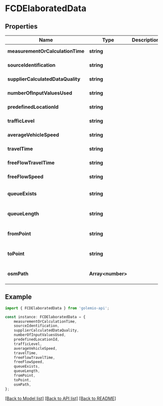 # FCDElaboratedData


## Properties

Name | Type | Description | Notes
------------ | ------------- | ------------- | -------------
**measurementOrCalculationTime** | **string** |  | [default to undefined]
**sourceIdentification** | **string** |  | [default to undefined]
**supplierCalculatedDataQuality** | **string** |  | [default to undefined]
**numberOfInputValuesUsed** | **string** |  | [default to undefined]
**predefinedLocationId** | **string** |  | [default to undefined]
**trafficLevel** | **string** |  | [default to undefined]
**averageVehicleSpeed** | **string** |  | [default to undefined]
**travelTime** | **string** |  | [default to undefined]
**freeFlowTravelTime** | **string** |  | [default to undefined]
**freeFlowSpeed** | **string** |  | [default to undefined]
**queueExists** | **string** |  | [optional] [default to undefined]
**queueLength** | **string** |  | [optional] [default to undefined]
**fromPoint** | **string** |  | [optional] [default to undefined]
**toPoint** | **string** |  | [optional] [default to undefined]
**osmPath** | **Array&lt;number&gt;** |  | [optional] [default to undefined]

## Example

```typescript
import { FCDElaboratedData } from 'golemio-api';

const instance: FCDElaboratedData = {
    measurementOrCalculationTime,
    sourceIdentification,
    supplierCalculatedDataQuality,
    numberOfInputValuesUsed,
    predefinedLocationId,
    trafficLevel,
    averageVehicleSpeed,
    travelTime,
    freeFlowTravelTime,
    freeFlowSpeed,
    queueExists,
    queueLength,
    fromPoint,
    toPoint,
    osmPath,
};
```

[[Back to Model list]](../README.md#documentation-for-models) [[Back to API list]](../README.md#documentation-for-api-endpoints) [[Back to README]](../README.md)
